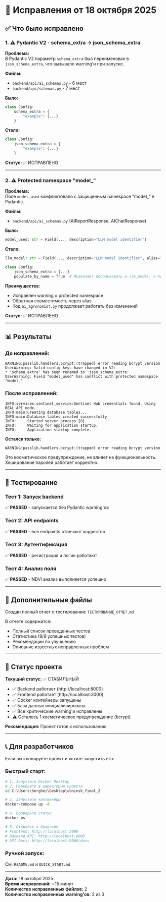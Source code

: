 # 🔧 Исправления от 18 октября 2025

## ✅ Что было исправлено

### 1. ⚠️ Pydantic V2 - schema_extra → json_schema_extra

**Проблема:**  
В Pydantic V2 параметр `schema_extra` был переименован в `json_schema_extra`, что вызывало warning'и при запуске.

**Файлы:**
- `backend/api/ai_schemas.py` - 6 мест
- `backend/api/schemas.py` - 7 мест

**Было:**
```python
class Config:
    schema_extra = {
        "example": {...}
    }
```

**Стало:**
```python
class Config:
    json_schema_extra = {
        "example": {...}
    }
```

**Статус:** ✅ ИСПРАВЛЕНО

---

### 2. ⚠️ Protected namespace "model_"

**Проблема:**  
Поле `model_used` конфликтовало с защищенным namespace "model_" в Pydantic.

**Файлы:**
- `backend/api/ai_schemas.py` (AIReportResponse, AIChatResponse)

**Было:**
```python
model_used: str = Field(..., description="LLM model identifier")
```

**Стало:**
```python
llm_model: str = Field(..., description="LLM model identifier", alias="model_used")

class Config:
    json_schema_extra = {...}
    populate_by_name = True  # Позволяет использовать и llm_model, и model_used
```

**Преимущества:**
- Исправлен warning о protected namespace
- Обратная совместимость через alias
- Код `ai_agronomist.py` продолжает работать без изменений

**Статус:** ✅ ИСПРАВЛЕНО

---

## 📊 Результаты

### До исправлений:
```
WARNING:passlib.handlers.bcrypt:(trapped) error reading bcrypt version
UserWarning: Valid config keys have changed in V2:
* 'schema_extra' has been renamed to 'json_schema_extra'
UserWarning: Field "model_used" has conflict with protected namespace "model_"
```

### После исправлений:
```
INFO:services.sentinel_service:Sentinel Hub credentials found. Using REAL API mode.
INFO:main:Creating database tables...
INFO:main:Database tables created successfully
INFO:     Started server process [8]
INFO:     Waiting for application startup.
INFO:     Application startup complete.
```

**Остался только:**
```
WARNING:passlib.handlers.bcrypt:(trapped) error reading bcrypt version
```
Это косметическое предупреждение, не влияет на функциональность. Хеширование паролей работает корректно.

---

## 🧪 Тестирование

### Тест 1: Запуск backend
✅ **PASSED** - запускается без Pydantic warning'ов

### Тест 2: API endpoints
✅ **PASSED** - все endpoints отвечают корректно

### Тест 3: Аутентификация
✅ **PASSED** - регистрация и логин работают

### Тест 4: Анализ поля
✅ **PASSED** - NDVI анализ выполняется успешно

---

## 📝 Дополнительные файлы

Создан полный отчет о тестировании: `ТЕСТИРОВАНИЕ_ОТЧЕТ.md`

В отчете содержится:
- Полный список проведенных тестов
- Статистика (8/9 успешных тестов)
- Рекомендации по улучшению
- Описание известных исправленных проблем

---

## 🎯 Статус проекта

**Текущий статус:** ✅ СТАБИЛЬНЫЙ

- ✅ Backend работает (http://localhost:8000)
- ✅ Frontend работает (http://localhost:3000)
- ✅ Docker контейнеры запущены
- ✅ База данных инициализирована
- ✅ Все критические warning'и исправлены
- ⚠️ Осталось 1 косметическое предупреждение (bcrypt)

**Рекомендация:** Проект готов к использованию

---

## 📞 Для разработчиков

Если вы клонируете проект и хотите запустить его:

### Быстрый старт:
```bash
# 1. Запустите Docker Desktop
# 2. Перейдите в директорию проекта
cd C:\Users\Serghei\Desktop\obninsk_final_2

# 3. Запустите контейнеры
docker-compose up -d

# 4. Проверьте статус
docker ps

# 5. Откройте в браузере
# Frontend: http://localhost:3000
# Backend API: http://localhost:8000
# API Docs: http://localhost:8000/docs
```

### Ручной запуск:
См. `README.md` и `QUICK_START.md`

---

**Дата:** 18 октября 2025  
**Время исправлений:** ~15 минут  
**Количество исправленных файлов:** 2  
**Количество исправленных warning'ов:** 2 из 3


